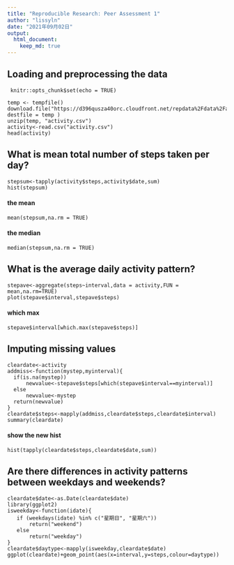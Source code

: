 ```yaml
---
title: "Reproducible Research: Peer Assessment 1"
author: "lissyln"
date: "2021年09月02日"
output: 
  html_document:
    keep_md: true
---
```



## Loading and preprocessing the data
```{r setup, include=FALSE}
 knitr::opts_chunk$set(echo = TRUE)
```
```{R activity}
temp <- tempfile()
download.file("https://d396qusza40orc.cloudfront.net/repdata%2Fdata%2Factivity.zip", destfile = temp )
unzip(temp, "activity.csv")
activity<-read.csv("activity.csv")
head(activity)
```

## What is mean total number of steps taken per day?
```{R sumhist}
stepsum<-tapply(activity$steps,activity$date,sum)
hist(stepsum)
```

#### the mean
```{R mean}
mean(stepsum,na.rm = TRUE)
```
#### the median
```{R median}
median(stepsum,na.rm = TRUE)
```

## What is the average daily activity pattern?
```{R plotave}
stepave<-aggregate(steps~interval,data = activity,FUN = mean,na.rm=TRUE)
plot(stepave$interval,stepave$steps)
```
#### which max
```{R avemax}
stepave$interval[which.max(stepave$steps)]
```

## Imputing missing values
```{R dealna}
cleardate<-activity
addmiss<-function(mystep,myinterval){
  if(is.na(mystep))
      newvalue<-stepave$steps[which(stepave$interval==myinterval)]
  else
      newvalue<-mystep
  return(newvalue)
}
cleardate$steps<-mapply(addmiss,cleardate$steps,cleardate$interval)
summary(cleardate)
```
#### show the new hist
```{R histnew}
hist(tapply(cleardate$steps,cleardate$date,sum))
```


## Are there differences in activity patterns between weekdays and weekends?
```{R ggplotnew}
cleardate$date<-as.Date(cleardate$date)
library(ggplot2)
isweekday<-function(idate){
   if (weekdays(idate) %in% c("星期日", "星期六"))
       return("weekend")
   else
       return("weekday")
}
cleardate$daytype<-mapply(isweekday,cleardate$date)
ggplot(cleardate)+geom_point(aes(x=interval,y=steps,colour=daytype))
```
